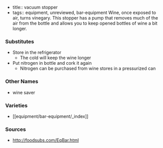 - title:: vacuum stopper
- tags:: equipment, unreviewed, bar-equipment
Wine, once exposed to air, turns vinegary. This stopper has a pump that removes much of the air from the bottle and allows you to keep opened bottles of wine a bit longer. 

### Substitutes
- Store in the refrigerator
	- The cold will keep the wine longer
- Put nitrogen in bottle and cork it again
	- Nitrogen can be purchased from wine stores in a pressurized can

### Other Names
* wine saver

### Varieties
* [[equipment/bar-equipment/_index]]

### Sources
* http://foodsubs.com/EqBar.html
